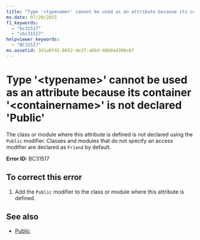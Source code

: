 ```yaml
---
title: "Type '<typename>' cannot be used as an attribute because its container '<containername>' is not declared 'Public'"
ms.date: 07/20/2015
f1_keywords: 
  - "bc31517"
  - "vbc31517"
helpviewer_keywords: 
  - "BC31517"
ms.assetid: 3d1a8f41-8652-4e37-a6bd-40b0ad306c6f
---
```

# Type '\<typename>' cannot be used as an attribute because its container '\<containername>' is not declared 'Public'
The class or module where this attribute is defined is not declared using the `Public` modifier. Classes and modules that do not specify an access modifier are declared as `Friend` by default.  
  
 **Error ID:** BC31517  
  
## To correct this error  
  
1. Add the `Public` modifier to the class or module where this attribute is defined.  
  
## See also

- [Public](../../visual-basic/language-reference/modifiers/public.md)
